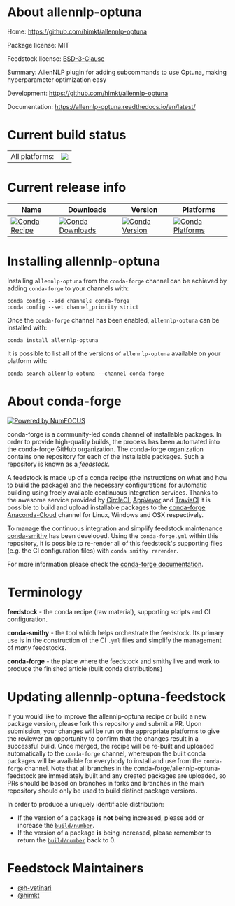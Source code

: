 About allennlp-optuna
=====================

Home: https://github.com/himkt/allennlp-optuna

Package license: MIT

Feedstock license: [BSD-3-Clause](https://github.com/conda-forge/allennlp-optuna-feedstock/blob/master/LICENSE.txt)

Summary: AllenNLP plugin for adding subcommands to use Optuna, making hyperparameter optimization easy

Development: https://github.com/himkt/allennlp-optuna

Documentation: https://allennlp-optuna.readthedocs.io/en/latest/

Current build status
====================


<table><tr><td>All platforms:</td>
    <td>
      <a href="https://dev.azure.com/conda-forge/feedstock-builds/_build/latest?definitionId=11654&branchName=master">
        <img src="https://dev.azure.com/conda-forge/feedstock-builds/_apis/build/status/allennlp-optuna-feedstock?branchName=master">
      </a>
    </td>
  </tr>
</table>

Current release info
====================

| Name | Downloads | Version | Platforms |
| --- | --- | --- | --- |
| [![Conda Recipe](https://img.shields.io/badge/recipe-allennlp--optuna-green.svg)](https://anaconda.org/conda-forge/allennlp-optuna) | [![Conda Downloads](https://img.shields.io/conda/dn/conda-forge/allennlp-optuna.svg)](https://anaconda.org/conda-forge/allennlp-optuna) | [![Conda Version](https://img.shields.io/conda/vn/conda-forge/allennlp-optuna.svg)](https://anaconda.org/conda-forge/allennlp-optuna) | [![Conda Platforms](https://img.shields.io/conda/pn/conda-forge/allennlp-optuna.svg)](https://anaconda.org/conda-forge/allennlp-optuna) |

Installing allennlp-optuna
==========================

Installing `allennlp-optuna` from the `conda-forge` channel can be achieved by adding `conda-forge` to your channels with:

```
conda config --add channels conda-forge
conda config --set channel_priority strict
```

Once the `conda-forge` channel has been enabled, `allennlp-optuna` can be installed with:

```
conda install allennlp-optuna
```

It is possible to list all of the versions of `allennlp-optuna` available on your platform with:

```
conda search allennlp-optuna --channel conda-forge
```


About conda-forge
=================

[![Powered by NumFOCUS](https://img.shields.io/badge/powered%20by-NumFOCUS-orange.svg?style=flat&colorA=E1523D&colorB=007D8A)](http://numfocus.org)

conda-forge is a community-led conda channel of installable packages.
In order to provide high-quality builds, the process has been automated into the
conda-forge GitHub organization. The conda-forge organization contains one repository
for each of the installable packages. Such a repository is known as a *feedstock*.

A feedstock is made up of a conda recipe (the instructions on what and how to build
the package) and the necessary configurations for automatic building using freely
available continuous integration services. Thanks to the awesome service provided by
[CircleCI](https://circleci.com/), [AppVeyor](https://www.appveyor.com/)
and [TravisCI](https://travis-ci.com/) it is possible to build and upload installable
packages to the [conda-forge](https://anaconda.org/conda-forge)
[Anaconda-Cloud](https://anaconda.org/) channel for Linux, Windows and OSX respectively.

To manage the continuous integration and simplify feedstock maintenance
[conda-smithy](https://github.com/conda-forge/conda-smithy) has been developed.
Using the ``conda-forge.yml`` within this repository, it is possible to re-render all of
this feedstock's supporting files (e.g. the CI configuration files) with ``conda smithy rerender``.

For more information please check the [conda-forge documentation](https://conda-forge.org/docs/).

Terminology
===========

**feedstock** - the conda recipe (raw material), supporting scripts and CI configuration.

**conda-smithy** - the tool which helps orchestrate the feedstock.
                   Its primary use is in the construction of the CI ``.yml`` files
                   and simplify the management of *many* feedstocks.

**conda-forge** - the place where the feedstock and smithy live and work to
                  produce the finished article (built conda distributions)


Updating allennlp-optuna-feedstock
==================================

If you would like to improve the allennlp-optuna recipe or build a new
package version, please fork this repository and submit a PR. Upon submission,
your changes will be run on the appropriate platforms to give the reviewer an
opportunity to confirm that the changes result in a successful build. Once
merged, the recipe will be re-built and uploaded automatically to the
`conda-forge` channel, whereupon the built conda packages will be available for
everybody to install and use from the `conda-forge` channel.
Note that all branches in the conda-forge/allennlp-optuna-feedstock are
immediately built and any created packages are uploaded, so PRs should be based
on branches in forks and branches in the main repository should only be used to
build distinct package versions.

In order to produce a uniquely identifiable distribution:
 * If the version of a package **is not** being increased, please add or increase
   the [``build/number``](https://docs.conda.io/projects/conda-build/en/latest/resources/define-metadata.html#build-number-and-string).
 * If the version of a package **is** being increased, please remember to return
   the [``build/number``](https://docs.conda.io/projects/conda-build/en/latest/resources/define-metadata.html#build-number-and-string)
   back to 0.

Feedstock Maintainers
=====================

* [@h-vetinari](https://github.com/h-vetinari/)
* [@himkt](https://github.com/himkt/)

